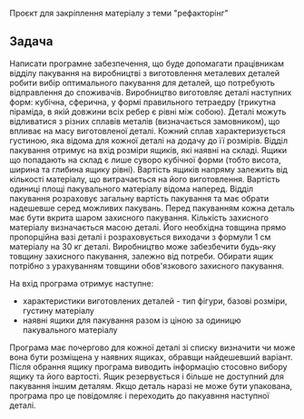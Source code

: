 Проєкт для закріплення матеріалу з теми "рефакторінг"

## Задача

Написати програмне забезпечення, що буде допомагати працівникам відділу пакування на виробництві з виготовлення металевих деталей робити вибір оптимального пакування для деталей, що потребують відправлення до споживачів.
Виробництво виготовляє деталі наступних форм: кубічна, сферична, у формі правильного тетраедру (трикутна піраміда, в якій довжини всіх ребер є рівні між собою). Деталі можуть відливатися з різних сплавів металів (визначається замовником), що впливає на масу виготовленої деталі. Кожний сплав характеризується густиною, яка відома для кожної деталі на додачу до її розмірів.
Відділ пакування отримує на вхід розміри ящиків, які наявні на складі. Ящики що попадають на склад є лише суворо кубічної форми (тобто висота, ширина та глибина ящику рівні). Вартість ящиків напряму залежить від кількості матеріалу, що витрачається на його виготовлення. Вартість одиниці площі пакувального матеріалу відома наперед. Відділ пакування розраховує загальну вартість пакування та має обрати надешевше серед можливих пакувань.
Перед пакуванням кожна деталь має бути вкрита шаром захисного пакування. Кількість захисного матеріалу визначається масою деталі. Його необхідна товщина прямо пропорційна вазі деталі і розраховується виходачи з формули 1 см матеріалу на 30 кг деталі. Виробництво може забезбечити будь-яку товщину захисного пакування, залежно від потреби.
Обирати ящик потрібно з урахуванням товщини обов'язкового захисного пакування.

На вхід програма отримує наступне:
- характеристики виготовлених деталей - тип фігури, базові розміри, густину матеріалу
- наявні ящики для пакування разом із ціною за одиницю пакувального матеріалу

Програма має почергово для кожної деталі зі списку визначити чи може вона бути розміщена у наявних ящиках, обравщи найдешевший варіант. Після обрання ящику програма виводить інформацію стосовно вибору ящику та його вартості. Ящик резервується і більше не доступний для пакування іншим деталям. Якщо деталь наразі не може бути упакована, програма про це повідомляє і переходить до пакуавння наступної деталі.